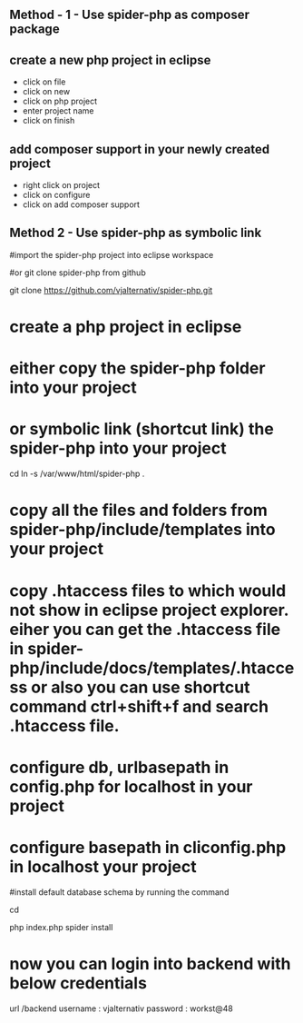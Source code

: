 ## Method - 1 - Use spider-php as composer package

## create a new php project in eclipse
* click on file
* click on new
* click on php project
* enter project name
* click on finish

## add composer support in your newly created project
* right click on project
* click on configure
* click on add composer support


## Method 2 - Use spider-php as symbolic link

#import the spider-php project into eclipse workspace

#or git clone spider-php from github

git clone https://github.com/vjalternativ/spider-php.git
 
 

# create a php project in eclipse 

# either copy the spider-php folder into your project 

# or symbolic link (shortcut link) the spider-php into your project

cd <your-project-folder>
ln -s /var/www/html/spider-php .

# copy all the files and folders from spider-php/include/templates into your project


# copy .htaccess files to which would not show in eclipse project explorer. eiher you can get the .htaccess file in spider-php/include/docs/templates/.htaccess or also you can use shortcut command ctrl+shift+f and search .htaccess file.

# configure db, urlbasepath in config.php for localhost in your project

# configure basepath in cliconfig.php in localhost your project


#install default database schema by running the command

cd <yourprojectpath>

php index.php spider install


# now you can login into backend with below credentials

url <baseurl>/backend
username : vjalternativ
password : workst@48







